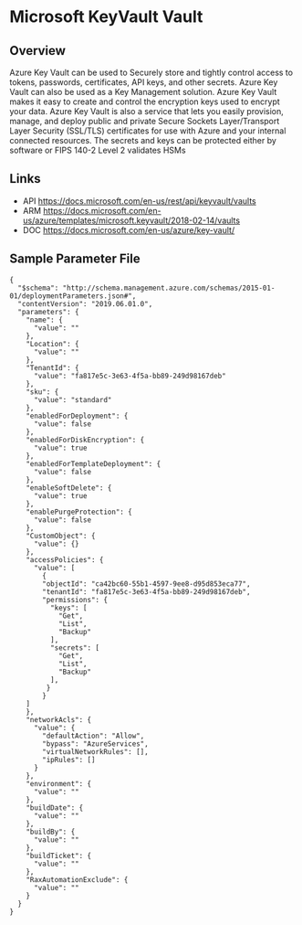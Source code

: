 # Microsoft KeyVault Vault

## Overview
Azure Key Vault can be used to Securely store and tightly control access to tokens, passwords, certificates, API keys, and other secrets. Azure Key Vault can also be used as a Key Management solution. Azure Key Vault makes it easy to create and control the encryption keys used to encrypt your data. Azure Key Vault is also a service that lets you easily provision, manage, and deploy public and private Secure Sockets Layer/Transport Layer Security (SSL/TLS) certificates for use with Azure and your internal connected resources. The secrets and keys can be protected either by software or FIPS 140-2 Level 2 validates HSMs

## Links
- API https://docs.microsoft.com/en-us/rest/api/keyvault/vaults
- ARM https://docs.microsoft.com/en-us/azure/templates/microsoft.keyvault/2018-02-14/vaults
- DOC https://docs.microsoft.com/en-us/azure/key-vault/

## Sample Parameter File
```
{
  "$schema": "http://schema.management.azure.com/schemas/2015-01-01/deploymentParameters.json#",
  "contentVersion": "2019.06.01.0",
  "parameters": {
    "name": {
      "value": ""
    },
    "Location": {
      "value": ""
    },
    "TenantId": {
      "value": "fa817e5c-3e63-4f5a-bb89-249d98167deb"
    },
    "sku": {
      "value": "standard"
    },
    "enabledForDeployment": {
      "value": false
    },
    "enabledForDiskEncryption": {
      "value": true
    },
    "enabledForTemplateDeployment": {
      "value": false
    },
    "enableSoftDelete": {
      "value": true
    },
    "enablePurgeProtection": {
      "value": false
    },
    "CustomObject": {
      "value": {}
    },
    "accessPolicies": {
      "value": [
        {
        "objectId": "ca42bc60-55b1-4597-9ee8-d95d853eca77",
        "tenantId": "fa817e5c-3e63-4f5a-bb89-249d98167deb",
        "permissions": {
          "keys": [
            "Get",
            "List",
            "Backup"
          ],
          "secrets": [
            "Get",
            "List",
            "Backup"
          ],
         }
        }
    ]
    },
    "networkAcls": {
      "value": {
        "defaultAction": "Allow",
        "bypass": "AzureServices",
        "virtualNetworkRules": [],
        "ipRules": []
      }
    },
    "environment": {
      "value": ""
    },
    "buildDate": {
      "value": ""
    },
    "buildBy": {
      "value": ""
    },
    "buildTicket": {
      "value": ""
    },
    "RaxAutomationExclude": {
      "value": ""
    }
  }
}
```